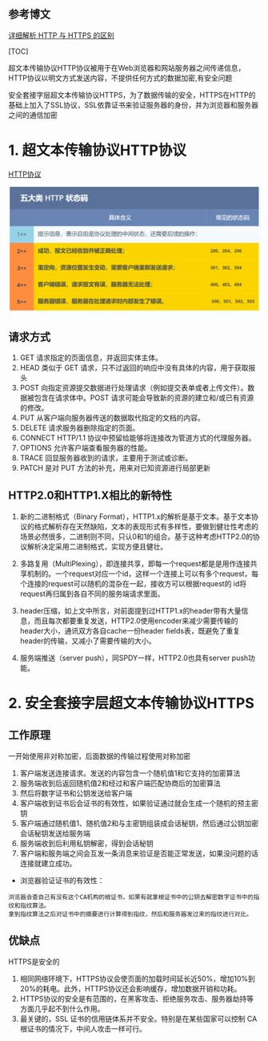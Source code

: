## 参考博文
[详细解析 HTTP 与 HTTPS 的区别](https://juejin.im/entry/58d7635e5c497d0057fae036)

[TOC]


超文本传输协议HTTP协议被用于在Web浏览器和网站服务器之间传递信息，HTTP协议以明文方式发送内容，不提供任何方式的数据加密,有安全问题

安全套接字层超文本传输协议HTTPS，为了数据传输的安全，HTTPS在HTTP的基础上加入了SSL协议，SSL依靠证书来验证服务器的身份，并为浏览器和服务器之间的通信加密

# 1. 超文本传输协议HTTP协议
[HTTP协议](./web浏览器.md)

![五大类HTTP状态码](./pic/HTTP和HTTPS_五大类HTTP状态码.png)

## 请求方式
1. GET	请求指定的页面信息，并返回实体主体。
2. HEAD	类似于 GET 请求，只不过返回的响应中没有具体的内容，用于获取报头
3. POST	向指定资源提交数据进行处理请求（例如提交表单或者上传文件）。数据被包含在请求体中。POST 请求可能会导致新的资源的建立和/或已有资源的修改。
4. PUT	从客户端向服务器传送的数据取代指定的文档的内容。
5. DELETE	请求服务器删除指定的页面。
6. CONNECT	HTTP/1.1 协议中预留给能够将连接改为管道方式的代理服务器。
7. OPTIONS	允许客户端查看服务器的性能。
8. TRACE	回显服务器收到的请求，主要用于测试或诊断。
9. PATCH	是对 PUT 方法的补充，用来对已知资源进行局部更新


## HTTP2.0和HTTP1.X相比的新特性
1. 新的二进制格式（Binary Format），HTTP1.x的解析是基于文本。基于文本协议的格式解析存在天然缺陷，文本的表现形式有多样性，要做到健壮性考虑的场景必然很多，二进制则不同，只认0和1的组合。基于这种考虑HTTP2.0的协议解析决定采用二进制格式，实现方便且健壮。

2. 多路复用（MultiPlexing），即连接共享，即每一个request都是是用作连接共享机制的。一个request对应一个id，这样一个连接上可以有多个request，每个连接的request可以随机的混杂在一起，接收方可以根据request的 id将request再归属到各自不同的服务端请求里面。

3. header压缩，如上文中所言，对前面提到过HTTP1.x的header带有大量信息，而且每次都要重复发送，HTTP2.0使用encoder来减少需要传输的header大小，通讯双方各自cache一份header fields表，既避免了重复header的传输，又减小了需要传输的大小。

4. 服务端推送（server push），同SPDY一样，HTTP2.0也具有server push功能。


# 2. 安全套接字层超文本传输协议HTTPS
## 工作原理
一开始使用非对称加密，后面数据的传输过程使用对称加密

1. 客户端发送连接请求。发送的内容包含一个随机值1和它支持的加密算法
2. 服务端收到后返回随机值2和经过和客户端匹配协商后的加密算法
3. 然后将数字证书和公钥发送给客户端
4. 客户端收到证书后会证书的有效性，如果验证通过就会生成一个随机的预主密钥
5. 客户端通过随机值1、随机值2和与主密钥组装成会话秘钥，然后通过公钥加密会话秘钥发送给服务端
6. 服务端收到后利用私钥解密，得到会话秘钥
7. 客户端和服务端之间会互发一条消息来验证是否能正常发送，如果没问题的话连接就建立成功。

- 浏览器验证证书的有效性：
```
浏览器会查自己有没有这个CA机构的根证书，如果有就拿根证书中的公钥去解密数字证书中的指纹和指纹算法。
拿到指纹算法之后对证书中的摘要进行计算得到指纹，然后和服务器发过来的指纹进行对比。
```
## 优缺点
HTTPS是安全的

1. 相同网络环境下，HTTPS协议会使页面的加载时间延长近50%，增加10%到20%的耗电。此外，HTTPS协议还会影响缓存，增加数据开销和功耗。
2. HTTPS协议的安全是有范围的，在黑客攻击、拒绝服务攻击、服务器劫持等方面几乎起不到什么作用。
3. 最关键的，SSL 证书的信用链体系并不安全。特别是在某些国家可以控制 CA 根证书的情况下，中间人攻击一样可行。